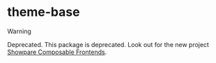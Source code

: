 # theme-base

> [!WARNING]
> Deprecated. This package is deprecated. Look out for the new project [Showpare Composable Frontends](https://frontends.shopware.com/).
